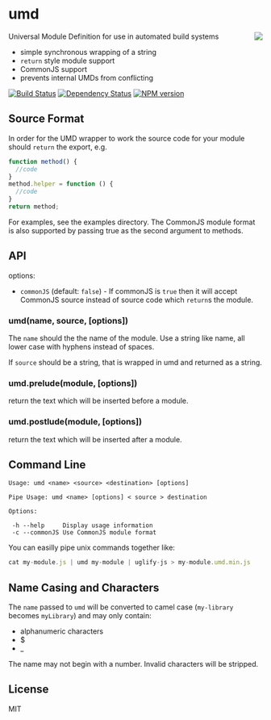 # umd
<img src="http://i.imgur.com/ypw29XY.png" align="right"/>

Universal Module Definition for use in automated build systems

 - simple synchronous wrapping of a string
 - `return` style module support
 - CommonJS support
 - prevents internal UMDs from conflicting

[![Build Status](https://img.shields.io/travis/ForbesLindesay/umd/master.svg)](https://travis-ci.org/ForbesLindesay/umd)
[![Dependency Status](https://img.shields.io/david/ForbesLindesay/umd.svg)](https://david-dm.org/ForbesLindesay/umd)
[![NPM version](https://img.shields.io/npm/v/umd.svg)](https://www.npmjs.com/package/umd)

## Source Format

In order for the UMD wrapper to work the source code for your module should `return` the export, e.g.

```javascript
function method() {
  //code
}
method.helper = function () {
  //code
}
return method;
```

For examples, see the examples directory.  The CommonJS module format is also supported by passing true as the second argument to methods.

## API

options:

 - `commonJS` (default: `false`) - If commonJS is `true` then it will accept CommonJS source instead of source code which `return`s the module.

### umd(name, source, [options])

  The `name` should the the name of the module.  Use a string like name, all lower case with hyphens instead of spaces.

  If `source` should be a string, that is wrapped in umd and returned as a string.

### umd.prelude(module, [options])

  return the text which will be inserted before a module.

### umd.postlude(module, [options])

  return the text which will be inserted after a module.

## Command Line

```
Usage: umd <name> <source> <destination> [options]

Pipe Usage: umd <name> [options] < source > destination

Options:

 -h --help     Display usage information
 -c --commonJS Use CommonJS module format
 ```

 You can easilly pipe unix commands together like:

 ```js
 cat my-module.js | umd my-module | uglify-js > my-module.umd.min.js
 ```

## Name Casing and Characters

The `name` passed to `umd` will be converted to camel case (`my-library` becomes `myLibrary`) and may only contain:

* alphanumeric characters
* $
* _

The name may not begin with a number. Invalid characters will be stripped. 

## License

  MIT
